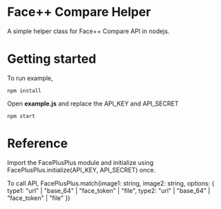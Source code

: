 # Face++ Compare Helper

A simple helper class for Face++ Compare API in nodejs.

# Getting started

To run example,

    npm install

Open **example.js** and replace the API_KEY and API_SECRET

    npm start

# Reference

Import the FacePlusPlus module and initialize using FacePlusPlus.initialize(API_KEY, API_SECRET) once.

To call API, FacePlusPlus.match(image1: string, image2: string, options: { type1: "url" | "base_64" | "face_token" | "file", type2: "url" | "base_64" | "face_token" | "file" })